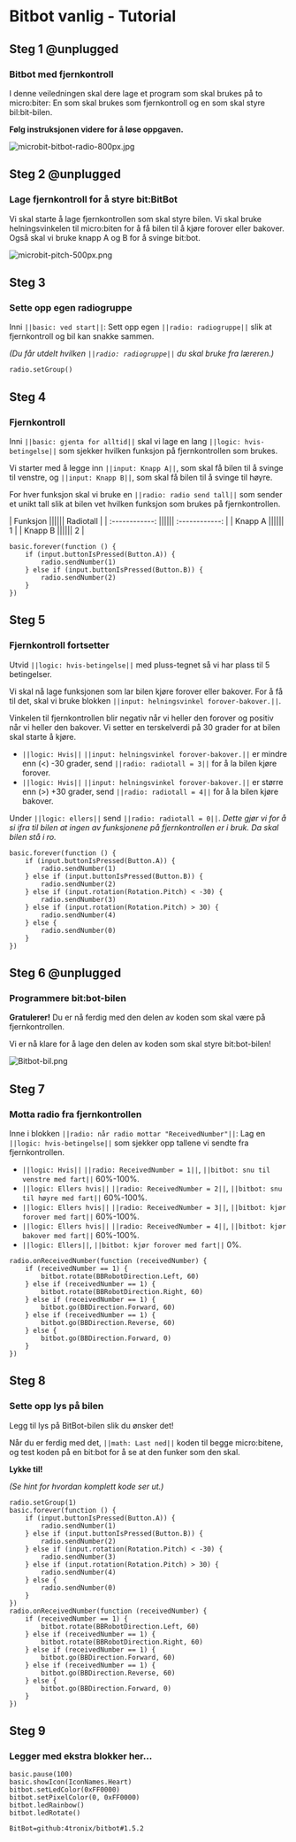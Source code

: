 # Bitbot vanlig - Tutorial

## Steg 1 @unplugged

### Bitbot med fjernkontroll 

I denne veiledningen skal dere lage et program som skal brukes på to micro:biter: En som skal brukes som fjernkontroll og en som skal styre bil:bit-bilen.

**Følg instruksjonen videre for å løse oppgaven.**

![microbit-bitbot-radio-800px.jpg](https://i.postimg.cc/hG6BTbSZ/microbit-bitbot-radio-800px.jpg)


## Steg 2 @unplugged

### Lage fjernkontroll for å styre bit:BitBot

Vi skal starte å lage fjernkontrollen som skal styre bilen. Vi skal bruke helningsvinkelen til micro:biten for å få bilen til å kjøre forover eller bakover. Også skal vi bruke knapp A og B for å svinge bit:bot.

![microbit-pitch-500px.png](https://i.postimg.cc/136y9LqT/microbit-pitch-500px.png)


## Steg 3

### Sette opp egen radiogruppe

Inni ``||basic: ved start||``: Sett opp egen ``||radio: radiogruppe||`` slik at fjernkontroll og bil kan snakke sammen.

*(Du får utdelt hvilken ``||radio: radiogruppe||`` du skal bruke fra læreren.)*

```blocks
radio.setGroup()
```

## Steg 4

### Fjernkontroll

Inni ``||basic: gjenta for alltid||`` skal vi lage en lang ``||logic: hvis-betingelse||`` som sjekker hvilken funksjon på fjernkontrollen som brukes.

Vi starter med å legge inn ``||input: Knapp A||``, som skal få bilen til å svinge til venstre, og ``||input: Knapp B||``, som skal få bilen til å svinge til høyre.

For hver funksjon skal vi bruke en ``||radio: radio send tall||`` som sender et unikt tall slik at bilen vet hvilken funksjon som brukes på fjernkontrollen.

|   Funksjon  ||||||   Radiotall   |
| :------------: |||||| :------------: |
| Knapp A |||||| 1 |
| Knapp B |||||| 2 |


```blocks
basic.forever(function () {
    if (input.buttonIsPressed(Button.A)) {
        radio.sendNumber(1)
    } else if (input.buttonIsPressed(Button.B)) {
        radio.sendNumber(2)
    }
})
```

## Steg 5

### Fjernkontroll fortsetter

Utvid ``||logic: hvis-betingelse||`` med pluss-tegnet så vi har plass til 5 betingelser.

Vi skal nå lage funksjonen som lar bilen kjøre forover eller bakover. For å få til det, skal vi bruke blokken ``||input: helningsvinkel forover-bakover.||``.

Vinkelen til fjernkontrollen blir negativ når vi heller den forover og positiv når vi heller den bakover. Vi setter en terskelverdi på 30 grader for at bilen skal starte å kjøre.

- ``||logic: Hvis||`` ``||input: helningsvinkel forover-bakover.||`` er mindre enn (<) -30 grader, send ``||radio: radiotall = 3||`` for å la bilen kjøre forover.
- ``||logic: Hvis||`` ``||input: helningsvinkel forover-bakover.||`` er større enn (>) +30 grader, send ``||radio: radiotall = 4||`` for å la bilen kjøre bakover.

Under ``||logic: ellers||`` send ``||radio: radiotall = 0||``. *Dette gjør vi for å si ifra til bilen at ingen av funksjonene på fjernkontrollen er i bruk. Da skal bilen stå i ro.*


```blocks
basic.forever(function () {
    if (input.buttonIsPressed(Button.A)) {
        radio.sendNumber(1)
    } else if (input.buttonIsPressed(Button.B)) {
        radio.sendNumber(2)
    } else if (input.rotation(Rotation.Pitch) < -30) {
        radio.sendNumber(3)
    } else if (input.rotation(Rotation.Pitch) > 30) {
        radio.sendNumber(4)
    } else {
        radio.sendNumber(0)
    }
})
```

## Steg 6 @unplugged

### Programmere bit:bot-bilen

**Gratulerer!** Du er nå ferdig med den delen av koden som skal være på fjernkontrollen. 

Vi er nå klare for å lage den delen av koden som skal styre bit:bot-bilen!

![Bitbot-bil.png](https://i.postimg.cc/fWqWwHTG/Bitbot-bil.png)


## Steg 7

### Motta radio fra fjernkontrollen

Inne i blokken ``||radio: når radio mottar "ReceivedNumber"||``: Lag en ``||logic: hvis-betingelse||`` som sjekker opp tallene vi sendte fra fjernkontrollen. 

- ``||logic: Hvis||`` ``||radio: ReceivedNumber = 1||``, ``||bitbot: snu til venstre med fart||`` 60%-100%.
- ``||logic: Ellers hvis||`` ``||radio: ReceivedNumber = 2||``, ``||bitbot: snu til høyre med fart||`` 60%-100%.
- ``||logic: Ellers hvis||`` ``||radio: ReceivedNumber = 3||``, ``||bitbot: kjør forover med fart||`` 60%-100%.
- ``||logic: Ellers hvis||`` ``||radio: ReceivedNumber = 4||``, ``||bitbot: kjør bakover med fart||`` 60%-100%.
- ``||logic: Ellers||``, ``||bitbot: kjør forover med fart||`` 0%.

```blocks
radio.onReceivedNumber(function (receivedNumber) {
    if (receivedNumber == 1) {
        bitbot.rotate(BBRobotDirection.Left, 60)
    } else if (receivedNumber == 1) {
        bitbot.rotate(BBRobotDirection.Right, 60)
    } else if (receivedNumber == 1) {
        bitbot.go(BBDirection.Forward, 60)
    } else if (receivedNumber == 1) {
        bitbot.go(BBDirection.Reverse, 60)
    } else {
        bitbot.go(BBDirection.Forward, 0)
    }
})
```
## Steg 8

### Sette opp lys på bilen

Legg til lys på BitBot-bilen slik du ønsker det!

Når du er ferdig med det, ``||math: Last ned||`` koden til begge micro:bitene, og test koden på en bit:bot for å se at den funker som den skal.

**Lykke til!**

*(Se hint for hvordan komplett kode ser ut.)*

```blocks
radio.setGroup(1)
basic.forever(function () {
    if (input.buttonIsPressed(Button.A)) {
        radio.sendNumber(1)
    } else if (input.buttonIsPressed(Button.B)) {
        radio.sendNumber(2)
    } else if (input.rotation(Rotation.Pitch) < -30) {
        radio.sendNumber(3)
    } else if (input.rotation(Rotation.Pitch) > 30) {
        radio.sendNumber(4)
    } else {
        radio.sendNumber(0)
    }
})
radio.onReceivedNumber(function (receivedNumber) {
    if (receivedNumber == 1) {
        bitbot.rotate(BBRobotDirection.Left, 60)
    } else if (receivedNumber == 1) {
        bitbot.rotate(BBRobotDirection.Right, 60)
    } else if (receivedNumber == 1) {
        bitbot.go(BBDirection.Forward, 60)
    } else if (receivedNumber == 1) {
        bitbot.go(BBDirection.Reverse, 60)
    } else {
        bitbot.go(BBDirection.Forward, 0)
    }
})
```
## Steg 9

### Legger med ekstra blokker her...

```blocks
basic.pause(100)
basic.showIcon(IconNames.Heart)
bitbot.setLedColor(0xFF0000)
bitbot.setPixelColor(0, 0xFF0000)
bitbot.ledRainbow()
bitbot.ledRotate()
```

```package
BitBot=github:4tronix/bitbot#1.5.2
```
